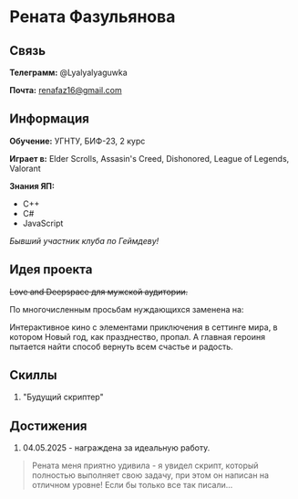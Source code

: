 # Рената Фазульянова

## Связь

**Телеграмм:** @Lyalyalyaguwka

**Почта:** renafaz16@gmail.com

## Информация

**Обучение:** УГНТУ, БИФ-23, 2 курс

**Играет в:** Elder Scrolls, Assasin's Creed, Dishonored, League of Legends, Valorant

**Знания ЯП:**

- C++
- C#
- JavaScript

*Бывший участник клуба по Геймдеву!*

## Идея проекта

<s>Love and Deepspace для мужской аудитории.</s>

По многочисленным просьбам нуждающихся заменена на:

Интерактивное кино с элементами приключения в сеттинге мира, в котором Новый год, как празднество, пропал. А главная героиня пытается найти способ вернуть всем счастье и радость.

## Скиллы

1. "Будущий скриптер"

## Достижения

1. 04.05.2025 - награждена за идеальную работу.
> Рената меня приятно удивила - я увидел скрипт, который полностью выполняет свою задачу, при этом он написан на отличном уровне! Если бы только все так писали...